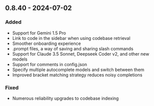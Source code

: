 ## 0.8.40 - 2024-07-02
### Added
* Support for Gemini 1.5 Pro
* Link to code in the sidebar when using codebase retrieval
* Smoother onboarding experience
* .prompt files, a way of saving and sharing slash commands
* Support for Claude 3.5 Sonnet, Deepseek Coder v2, and other new models
* Support for comments in config.json
* Specify multiple autocomplete models and switch between them
* Improved bracket matching strategy reduces noisy completions
### Fixed
* Numerous reliability upgrades to codebase indexing
